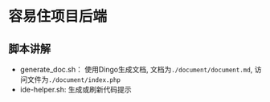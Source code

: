 # 容易住项目后端

## 脚本讲解

- generate_doc.sh： 使用Dingo生成文档, 文档为`./document/document.md`, 访问文件为`./document/index.php`
- ide-helper.sh: 生成或刷新代码提示
